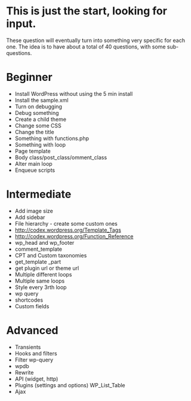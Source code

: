 This is just the start, looking for input.
====================
These question will eventually turn into something very specific for each one.
The idea is to have about a total of 40 questions, with some sub-questions.


# Beginner

*  Install WordPress without using the 5 min install
*  Install the sample.xml
*  Turn on debugging
*  Debug something
*  Create a child theme
*  Change some CSS
*  Change the title
*  Something with functions.php
*  Something with loop
*  Page template
*  Body class/post_class/omment_class
*  Alter main loop
*  Enqueue scripts

   
# Intermediate

* Add image size
* Add sidebar
* File hierarchy - create some custom ones
* http://codex.wordpress.org/Template_Tags
* http://codex.wordpress.org/Function_Reference
* wp_head and wp_footer
* comment_template
* CPT and Custom taxonomies
* get_template _part
* get plugin url or theme url
* Multiple different loops
* Multiple same loops
* Style every 3rth loop
* wp query
* shortcodes
* Custom fields


# Advanced

* Transients
* Hooks and filters
* Filter wp-query
* wpdb
* Rewrite
* API (widget, http)
* Plugins (settings and options) WP_List_Table
* Ajax


